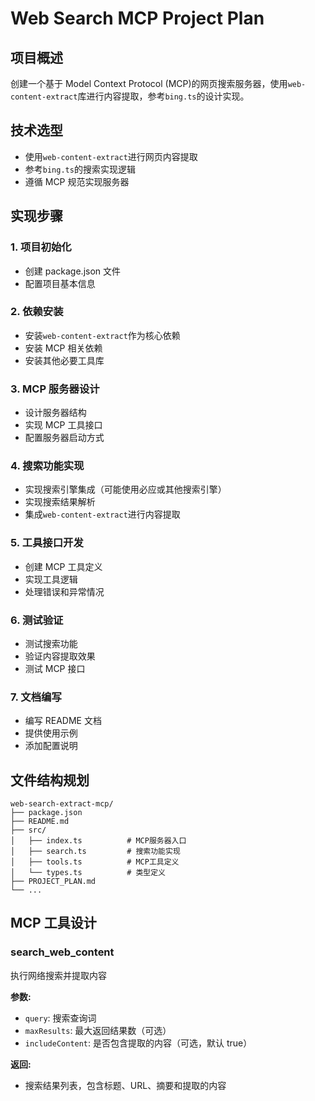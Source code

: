 # Web Search MCP Project Plan

## 项目概述

创建一个基于 Model Context Protocol (MCP)的网页搜索服务器，使用`web-content-extract`库进行内容提取，参考`bing.ts`的设计实现。

## 技术选型

- 使用`web-content-extract`进行网页内容提取
- 参考`bing.ts`的搜索实现逻辑
- 遵循 MCP 规范实现服务器

## 实现步骤

### 1. 项目初始化

- 创建 package.json 文件
- 配置项目基本信息

### 2. 依赖安装

- 安装`web-content-extract`作为核心依赖
- 安装 MCP 相关依赖
- 安装其他必要工具库

### 3. MCP 服务器设计

- 设计服务器结构
- 实现 MCP 工具接口
- 配置服务器启动方式

### 4. 搜索功能实现

- 实现搜索引擎集成（可能使用必应或其他搜索引擎）
- 实现搜索结果解析
- 集成`web-content-extract`进行内容提取

### 5. 工具接口开发

- 创建 MCP 工具定义
- 实现工具逻辑
- 处理错误和异常情况

### 6. 测试验证

- 测试搜索功能
- 验证内容提取效果
- 测试 MCP 接口

### 7. 文档编写

- 编写 README 文档
- 提供使用示例
- 添加配置说明

## 文件结构规划

```
web-search-extract-mcp/
├── package.json
├── README.md
├── src/
│   ├── index.ts          # MCP服务器入口
│   ├── search.ts         # 搜索功能实现
│   ├── tools.ts          # MCP工具定义
│   └── types.ts          # 类型定义
├── PROJECT_PLAN.md
└── ...
```

## MCP 工具设计

### search_web_content

执行网络搜索并提取内容

**参数:**

- `query`: 搜索查询词
- `maxResults`: 最大返回结果数（可选）
- `includeContent`: 是否包含提取的内容（可选，默认 true）

**返回:**

- 搜索结果列表，包含标题、URL、摘要和提取的内容

